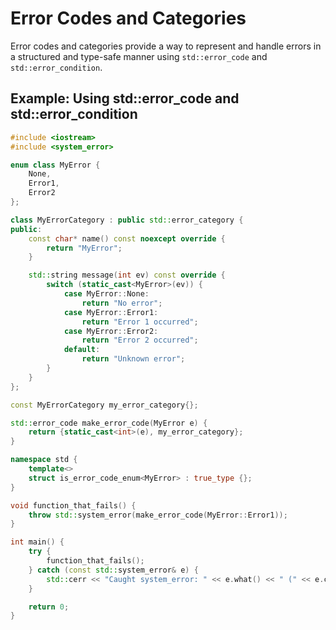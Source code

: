 # Error Codes and Categories

Error codes and categories provide a way to represent and handle errors in a structured and type-safe manner using `std::error_code` and `std::error_condition`.

## Example: Using std::error_code and std::error_condition

```cpp
#include <iostream>
#include <system_error>

enum class MyError {
    None,
    Error1,
    Error2
};

class MyErrorCategory : public std::error_category {
public:
    const char* name() const noexcept override {
        return "MyError";
    }

    std::string message(int ev) const override {
        switch (static_cast<MyError>(ev)) {
            case MyError::None:
                return "No error";
            case MyError::Error1:
                return "Error 1 occurred";
            case MyError::Error2:
                return "Error 2 occurred";
            default:
                return "Unknown error";
        }
    }
};

const MyErrorCategory my_error_category{};

std::error_code make_error_code(MyError e) {
    return {static_cast<int>(e), my_error_category};
}

namespace std {
    template<>
    struct is_error_code_enum<MyError> : true_type {};
}

void function_that_fails() {
    throw std::system_error(make_error_code(MyError::Error1));
}

int main() {
    try {
        function_that_fails();
    } catch (const std::system_error& e) {
        std::cerr << "Caught system_error: " << e.what() << " (" << e.code() << ")" << std::endl;
    }

    return 0;
}
```
